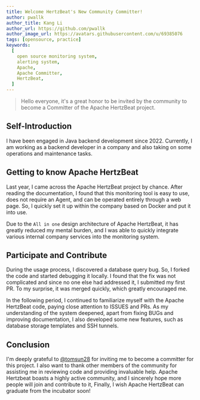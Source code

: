 ```yaml
---
title: Welcome HertzBeat's New Community Committer!
author: pwallk
author_title: Kang Li
author_url: https://github.com/pwallk
author_image_url: https://avatars.githubusercontent.com/u/69385076
tags: [opensource, practice]
keywords:
  [
    open source monitoring system,
    alerting system,
    Apache,
    Apache Committer,
    HertzBeat,
  ]
---
```


> Hello everyone, it's a great honor to be invited by the community to become a Committer of the Apache HertzBeat project.

## Self-Introduction

I have been engaged in Java backend development since 2022. Currently, I am working as a backend developer in a company and also taking on some operations and maintenance tasks.

## Getting to know Apache HertzBeat

Last year, I came across the Apache HertzBeat project by chance. After reading the documentation, I found that this monitoring tool is easy to use, does not require an Agent, and can be operated entirely through a web page. So, I quickly set it up within the company based on Docker and put it into use.

Due to the `All in one` design architecture of Apache HertzBeat, it has greatly reduced my mental burden, and I was able to quickly integrate various internal company services into the monitoring system.

## Participate and Contribute

During the usage process, I discovered a database query bug. So, I forked the code and started debugging it locally. I found that the fix was not complicated and since no one else had addressed it, I submitted my first PR. To my surprise, it was merged quickly, which greatly encouraged me.

In the following period, I continued to familiarize myself with the Apache HertzBeat code, paying close attention to ISSUES and PRs. As my understanding of the system deepened, apart from fixing BUGs and improving documentation, I also developed some new features, such as database storage templates and SSH tunnels.

## Conclusion

I'm deeply grateful to [@tomsun28](https://github.com/tomsun28) for inviting me to become a committer for this project. I also want to thank other members of the community for assisting me in reviewing code and providing invaluable help. Apache Hertzbeat boasts a highly active community, and I sincerely hope more people will join and contribute to it, Finally, I wish Apache HertzBeat can graduate from the incubator soon!
